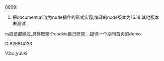 0809:

1. 把document.all改为node插件的形式实现,编译的node版本为16.18.其他版本未测试

rs应该都能过,具体取哪个cookie自己研究...,提供一个期刊首页的demo

Q:826814133

V:bo_yuuki